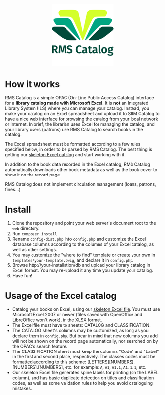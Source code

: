 <p align="center"><img src="https://raw.githubusercontent.com/isra00/RMSCatalog/master/web/img/RMSCatalog-logo-vectorized-text.svg" height="200" width="200"></p>

# How it works

RMS Catalog is a simple OPAC (On-Line Public Access Catalog) interface for a **library catalog made with Microsoft Excel**. It is **not** an Integrated Library System (ILS) where you can manage your catalog. Instead, you make your catalog on an Excel spreadsheet and upload it to SRM Catalog to have a nice web interface for browsing the catalog from your local network or Internet. In brief, the librarian uses Excel for managing the catalog, and your library users (patrons) use RMS Catalog to search books in the catalog.

The Excel spreadsheet must be formatted according to a few rules specified below, in order to be parsed by RMS Catalog. The best thing is getting our [skeleton Excel catalog](https://github.com/isra00/RMSCatalog/raw/master/Skeleton%20catalog.xlsx) and start working with it.

In addition to the book data recorded in the Excel catalog, RMS Catalog automatically downloads other book metadata as well as the book cover to show it on the record page.

RMS Catalog does not implement circulation management (loans, patrons, fines...)

# Install

1. Clone the repository and point your web server's document root to the `web` directory.
2. Run `composer install`
3. Rename `config-dist.php` into `config.php` and customize the Excel database columns according to the columns of your Excel catalog, as well as other settings.
4. You may customize the "where to find" template or create your own in `templates/your-template.twig`, and declare it in `config.php`.
4. Browse http://your-installation/db and upload your library catalog in Excel format. You may re-upload it any time you update your catalog.
5. Have fun!

# Usage of the Excel catalog

 - Catalog your books on Excel, using our [skeleton Excel file](https://github.com/isra00/RMSCatalog/raw/master/Skeleton%20catalog.xlsx). You must use Microsoft Excel 2007 or newer (files saved with OpenOffice and LibreOffice won't work), in the XLSX format.
 - The Excel file must have to sheets: CATALOG and CLASSIFICATION. 
 - The CATALOG sheet's columns may be customized, as long as you declare them in `config.php`. But bear in mind that new columns you add will not be shown on the record page automatically, nor searched on by the OPAC's search feature.
 - The CLASSIFICATION sheet must keep the columns "Code" and "Label" in the first and second place, respectively. The classes codes must be formatted according to this scheme: [LETTERS][NUMBERS].[NUMBERS].[NUMBERS], etc. for example: `A`, `A1`, `A1.1`, `A1.1.1`, etc.
 - Our skeleton Excel file generates spine labels for printing (on the LABEL column), and has basic duplicate detection on titles and classification codes, as well as some validation rules to help you avoid cataloguing mistakes.
